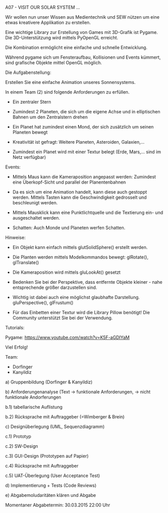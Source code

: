 A07 - VISIT OUR SOLAR SYSTEM ...

Wir wollen nun unser Wissen aus Medientechnik und SEW nützen um eine etwas kreativere Applikation zu erstellen.

Eine wichtige Library zur Erstellung von Games mit 3D-Grafik ist Pygame. Die 3D-Unterstützung wird mittels PyOpenGL erreicht.

Die Kombination ermöglicht eine einfache und schnelle Entwicklung.

Während pygame sich um Fensteraufbau, Kollisionen und Events kümmert, sind grafische Objekte mittel OpenGL möglich.


Die Aufgabenstellung:

Erstellen Sie eine einfache Animation unseres Sonnensystems.


In einem Team (2) sind folgende Anforderungen zu erfüllen.

- Ein zentraler Stern

- Zumindest 2 Planeten, die sich um die eigene Achse und in elliptischen Bahnen um den Zentralstern drehen

- Ein Planet hat zumindest einen Mond, der sich zusätzlich um seinen Planeten bewegt

- Kreativität ist gefragt: Weitere Planeten, Asteroiden, Galaxien,...

- Zumindest ein Planet wird mit einer Textur belegt (Erde, Mars,... sind im Netz verfügbar)


Events:

- Mittels Maus kann die Kameraposition angepasst werden: Zumindest eine Überkopf-Sicht und parallel der Planentenbahnen

- Da es sich um eine Animation handelt, kann diese auch gestoppt werden. Mittels Tasten kann die Geschwindigkeit gedrosselt und beschleunigt werden.

- Mittels Mausklick kann eine Punktlichtquelle und die Textierung ein- und ausgeschaltet werden.

- Schatten: Auch Monde und Planeten werfen Schatten.


Hinweise:

- Ein Objekt kann einfach mittels glutSolidSphere() erstellt werden.

- Die Planten werden mittels Modelkommandos bewegt: glRotate(), glTranslate()

- Die Kameraposition wird mittels gluLookAt() gesetzt

- Bedenken Sie bei der Perspektive, dass entfernte Objekte kleiner - nahe entsprechende größer darzustellen sind.

- Wichtig ist dabei auch eine möglichst glaubhafte Darstellung. gluPerspective(), glFrustum()

- Für das Einbetten einer Textur wird die Library Pillow benötigt! Die Community unterstützt Sie bei der Verwendung.


Tutorials:

Pygame: https://www.youtube.com/watch?v=K5F-aGDIYaM

Viel Erfolg!


Team: 
- Dorfinger
- Kanyildiz


a) Gruppenbildung (Dorfinger & Kanyildiz)


b) Anforderungenanalyse (Text -> funktionale Anforderungen, -> nicht funktionale Andorferungen

 b.1) tabellarische Auflistung
 
 b.2) Rücksprache mit Auftraggeber (=Wimberger & Brein)
 

c) Designüberlegung (UML, Sequenzdiagramm)

 c.1) Prototyp
 
 c.2) SW-Design
 
 c.3) GUI-Design (Prototypen auf Papier)
 
 c.4) Rücksprache mit Auftraggeber
 
 c.5) UAT-Überlegung (User Acceptance Test)
 
 
d) Implementierung + Tests (Code Reviews)


e) Abgabemoludaritäten klären und Abgabe



Momentaner Abgabetermin: 30.03.2015 22:00 Uhr
